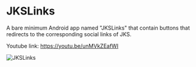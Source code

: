 # JKSLinks
A bare minimum Android app named "JKSLinks" that contain buttons that redirects to the corresponding social links of JKS.

Youtube link: https://youtu.be/unMVkZEafWI

![JKSLinks](https://user-images.githubusercontent.com/57301792/76320771-2252e400-6307-11ea-9d32-d97c5cb3ff2e.jpg)
